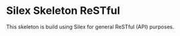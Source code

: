 Silex Skeleton ReSTful
======================

This skeleton is build using Silex for general ReSTful (API) purposes.
